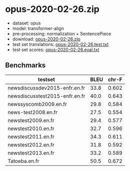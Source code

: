# opus-2020-02-26.zip

* dataset: opus
* model: transformer-align
* pre-processing: normalization + SentencePiece
* download: [opus-2020-02-26.zip](https://object.pouta.csc.fi/OPUS-MT-models/en-fr/opus-2020-02-26.zip)
* test set translations: [opus-2020-02-26.test.txt](https://object.pouta.csc.fi/OPUS-MT-models/en-fr/opus-2020-02-26.test.txt)
* test set scores: [opus-2020-02-26.eval.txt](https://object.pouta.csc.fi/OPUS-MT-models/en-fr/opus-2020-02-26.eval.txt)

## Benchmarks

| testset               | BLEU  | chr-F |
|-----------------------|-------|-------|
| newsdiscussdev2015-enfr.en.fr 	| 33.8 	| 0.602 |
| newsdiscusstest2015-enfr.en.fr 	| 40.0 	| 0.643 |
| newssyscomb2009.en.fr 	| 29.8 	| 0.584 |
| news-test2008.en.fr 	| 27.5 	| 0.554 |
| newstest2009.en.fr 	| 29.4 	| 0.577 |
| newstest2010.en.fr 	| 32.7 	| 0.596 |
| newstest2011.en.fr 	| 34.3 	| 0.611 |
| newstest2012.en.fr 	| 31.8 	| 0.592 |
| newstest2013.en.fr 	| 33.2 	| 0.589 |
| Tatoeba.en.fr 	| 50.5 	| 0.672 |

